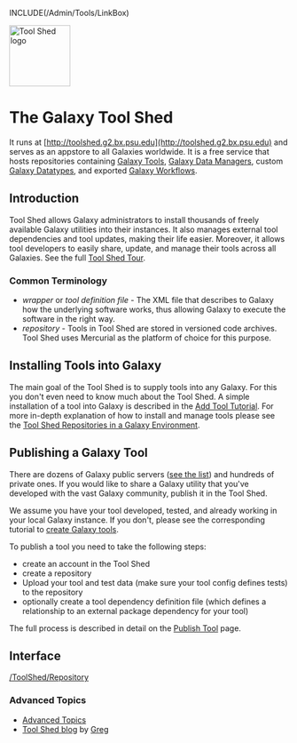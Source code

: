 INCLUDE(/Admin/Tools/LinkBox)
<div class='right'> <a href='/ToolShed/'><img src='/Images/Logos/ToolShed.jpg' alt='Tool Shed logo' height="110px" /></a> 
</div>

# The Galaxy Tool Shed

It runs at [http://toolshed.g2.bx.psu.edu](http://toolshed.g2.bx.psu.edu) and serves as an appstore to all Galaxies worldwide. It is a free service that hosts repositories containing [Galaxy Tools](/Admin/Tools), [Galaxy Data Managers](/Admin/Tools/DataManagers), custom [Galaxy Datatypes](/Admin/Datatypes), and exported [Galaxy Workflows](/Learn/AdvancedWorkflow).

## Introduction
Tool Shed allows Galaxy administrators to install thousands of freely available Galaxy utilities into their instances. It also manages external tool dependencies and tool updates, making their life easier. Moreover, it allows tool developers to easily share, update, and manage their tools across all Galaxies. See the full [Tool Shed Tour](/ToolShedTour).

### Common Terminology
* *wrapper* or *tool definition file* - The XML file that describes to Galaxy how the underlying software works, thus allowing Galaxy to execute the software in the right way.
* *repository* - Tools in Tool Shed are stored in versioned code archives. Tool Shed uses Mercurial as the platform of choice for this purpose.

## Installing Tools into Galaxy
The main goal of the Tool Shed is to supply tools into any Galaxy. For this you don't even need to know much about the Tool Shed. A simple installation of a tool into Galaxy is described in the [Add Tool Tutorial](/Admin/Tools/AddToolFromToolShedTutorial). For more in-depth explanation of how to install and manage tools please see the 
[Tool Shed Repositories in a Galaxy Environment](/InstallingRepositories).

## Publishing a Galaxy Tool
There are dozens of Galaxy public servers ([see the list](/PublicGalaxyServers)) and hundreds of private ones. If you would like to share a Galaxy utility that you've developed with the vast Galaxy community, publish it in the Tool Shed.

We assume you have your tool developed, tested, and already working in your local Galaxy instance. If you don't, please see the corresponding tutorial to [create Galaxy tools](/Admin/Tools/AddToolTutorial).

To publish a tool you need to take the following steps:
* create an account in the Tool Shed
* create a repository
* Upload your tool and test data (make sure your tool config defines tests) to the repository
* optionally create a tool dependency definition file (which defines a relationship to an external package dependency for your tool)

The full process is described in detail on the [Publish Tool](/ToolShed/PublishTool) page.

## Interface
[/ToolShed/Repository](/ToolShed/Repository)
### Advanced Topics

* [Advanced Topics](/ToolShedAdvancedTopics)
* [Tool Shed blog](http://gregvonkuster.org) by [Greg](/greg_vonkuster)
